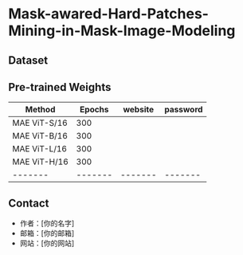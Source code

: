 # Mask-awared-Hard-Patches-Mining-in-Mask-Image-Modeling

## Dataset

## Pre-trained Weights

| Method | Epochs | website | password |
|-------|-------|-------|-------|
| MAE ViT-S/16 | 300 |  |  |
| MAE ViT-B/16 | 300 |  |  |
| MAE ViT-L/16 | 300 |  |  |
| MAE ViT-H/16 | 300 |  |  |
|-------|-------|-------|-------|

## Contact

- 作者：[你的名字]
- 邮箱：[你的邮箱]
- 网站：[你的网站]

